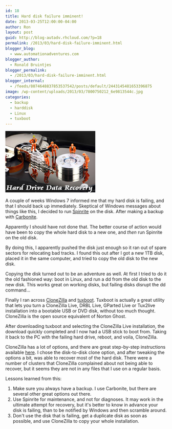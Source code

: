 ```yaml
---
id: 18
title: Hard disk failure imminent!
date: 2013-03-25T12:00:00-04:00
author: Ron
layout: post
guid: http://blog-autadv.rhcloud.com/?p=18
permalink: /2013/03/hard-disk-failure-imminent.html
blogger_blog:
  - www.automationadventures.com
blogger_author:
  - Ronald Bruintjes
blogger_permalink:
  - /2013/03/hard-disk-failure-imminent.html
blogger_internal:
  - /feeds/8074648837853537542/posts/default/2443145481653396875
image: /wp-content/uploads/2013/03/7800750212_6e9813544c.jpg
categories:
  - backup
  - harddisk
  - Linux
  - tuxboot
---
```

![](/wp-content/uploads/2013/03/7800750212_6e9813544c.jpg)

A couple of weeks Windows 7 informed me that my hard disk is failing, and that I should back up immediately. Skeptical of Windows messages about things like this, I decided to run [Spinrite](http://www.grc.com/sr/spinrite.htm) on the disk. After making a backup with [Carbonite](http://www.carbonite.com/).

Apparently I should have not done that. The better course of action would have been to copy the whole hard disk to a new one, and _then_ run Spinrite on the old disk.

By doing this, I apparently pushed the disk just enough so it ran out of spare sectors for relocating bad tracks. I found this out after I got a new 1TB disk, placed it in the same computer, and tried to copy the old disk to the new disk.  

Copying the disk turned out to be an adventure as well. At first I tried to do it the old fashioned way: boot in Linux, and run a dd from the old disk to the new disk. This works great on working disks, but failing disks disrupt the dd command...

Finally I ran across [CloneZilla](http://clonezilla.org/) and [tuxboot](http://www.tuxboot.org/). Tuxboot is actually a great utility that lets you turn a CloneZilla Live, DRBL Live, GParted Live or Tux2live installation into a bootable USB or DVD disk, without too much thought. CloneZilla is the open source equivalent of Norton Ghost.

After downloading tuxboot and selecting the CloneZilla Live installation, the download quickly completed and I now had a USB stick to boot from. Taking it back to the PC with the failing hard drive, reboot, and voila, CloneZilla.

CloneZilla has a lot of options, and there are great step-by-step instructions available [here](http://clonezilla.org/clonezilla-live-doc.php). I chose the disk-to-disk clone option, and after tweaking the options a bit, was able to recover most of the hard disk. There were a number of clusters that CloneZilla complained about not being able to recover, but it seems they are not in any files that I use on a regular basis.

Lessons learned from this:

  1. Make sure you always have a backup. I use Carbonite, but there are several other great options out there.
  2. Use Spinrite for maintenance, and not for diagnoses. It may work in the ultimate attempt for recovery, but it's better to know in advance your disk is failing, than to be notified by Windows and then scramble around.
  3. Don't use the disk that is failing, get a duplicate disk as soon as possible, and use CloneZilla to copy your whole installation.


